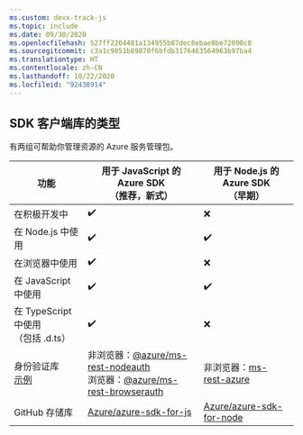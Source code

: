 ```yaml
---
ms.custom: devx-track-js
ms.topic: include
ms.date: 09/30/2020
ms.openlocfilehash: 527ff2264481a134955b87dec8ebae8be72090c8
ms.sourcegitcommit: c3a1c9051b89870f6bfdb3176463564963b97ba4
ms.translationtype: HT
ms.contentlocale: zh-CN
ms.lasthandoff: 10/22/2020
ms.locfileid: "92438914"
---
```

## <a name="types-of-sdk-client-libraries"></a>SDK 客户端库的类型

有两组可帮助你管理资源的 Azure 服务管理包。

|功能|用于 JavaScript 的 Azure SDK<br>（推荐，新式）|用于 Node.js 的 Azure SDK<br>（早期）|
|--|--|--|
|在积极开发中|✔️|❌|
|在 Node.js 中使用|✔️|✔️|
|在浏览器中使用|✔️|❌|
|在 JavaScript 中使用|✔️|✔️|
|在 TypeScript 中使用<br>（包括 .d.ts）|✔️|❌|
|身份验证库<br>[示例](../core/node-sdk-azure-authenticate.md)|非浏览器：[@azure/ms-rest-nodeauth](https://www.npmjs.com/package/@azure/ms-rest-nodeauth)<br>浏览器：[@azure/ms-rest-browserauth](https://www.npmjs.com/package/@azure/ms-rest-browserauth)|非浏览器：[ms-rest-azure](https://www.npmjs.com/package/ms-rest-azure)|
|GitHub 存储库|[Azure/azure-sdk-for-js](https://github.com/Azure/azure-sdk-for-js)|[Azure/azure-sdk-for-node](https://github.com/Azure/azure-sdk-for-node)|
